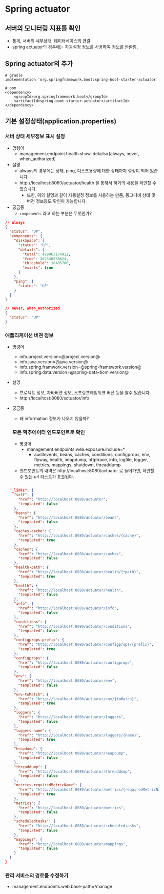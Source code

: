 # Spring actuator
## 서버의 모니터링 지표를 확인
- 통계, 서버의 세부상태, 데이터베이스의 연결
- spring actuator의 경우에는 자동설정 정보를 사용하여 정보를 반환함.

## Spring actuator의 추가
```
# gradle
implementation 'org.springframework.boot:spring-boot-starter-actuator'

# pom
<dependency>
    <groupId>org.springframework.boot</groupId>
    <artifactId>spring-boot-starter-actuator</artifactId>
</dependency>
```

## 기본 설정상태(application.properties)

### 서버 상태 세부정보 표시 설정
- 명령어
  - management.endpoint.health.show-details=(always, never, when_authorized)
- 설명
  - always의 경우에는 상태, ping, 디스크용량에 대한 상태까지 설정이 되어 있습니다.
  - http://localhost:8080/actuator/health 을 통해서 하기의 내용을 확인할 수 있습니다.
    - 또한, 위의 설명과 같이 자동설정 정보를 사용하는 만큼, 몽고디비 상태 및 버젼 정보등도 확인이 가능합니다.
- 궁금증
  - `components` 라고 하는 부분은 무엇인가?
```json
// always
{
  "status": "UP",
  "components": {
    "diskSpace": {
      "status": "UP",
      "details": {
        "total": 499963174912,
        "free": 362648858624,
        "threshold": 10485760,
        "exists": true
      }
    },
    "ping": {
      "status": "UP"
    }
  }
}
```

```json
// never, when_authorized
{
  "status": "UP"
}
```

### 애플리케이션 버젼 정보
- 명령어
  - info.project.version=@project.version@
  - info.java.version=@java.version@
  - info.spring.framwork.version=@spring-framework.version@
  - info.spring.data.version=@spring-data-bom.version@
- 설명
  - 프로젝트 정보, 자바버젼 정보, 스프링프레임워크 버젼 등을 알수 있습니다.
  - http://localhost:8080/actuator/info
- 궁금증
  - 왜 information 정보가 나오지 않을까?

  ### 모든 액추에이터 엔드포인트로 확인
  - 명령어
    - management.endpoints.web.exposure.include=*
      - auditevents, beans, caches, conditions, configprops, env, flyway, health, heapdump, httptrace, info, logfile, logger, metrics, mappings, shutdown, threaddump
  - 앤드포인트의 내역은 http://localhost:8080/actuator 로 들어가면, 확인할 수 있는 url 리스트가 표출된다.

```json

  "_links": {
    "self": {
      "href": "http://localhost:8080/actuator",
      "templated": false
    },
    "beans": {
      "href": "http://localhost:8080/actuator/beans",
      "templated": false
    },
    "caches-cache": {
      "href": "http://localhost:8080/actuator/caches/{cache}",
      "templated": true
    },
    "caches": {
      "href": "http://localhost:8080/actuator/caches",
      "templated": false
    },
    "health-path": {
      "href": "http://localhost:8080/actuator/health/{*path}",
      "templated": true
    },
    "health": {
      "href": "http://localhost:8080/actuator/health",
      "templated": false
    },
    "info": {
      "href": "http://localhost:8080/actuator/info",
      "templated": false
    },
    "conditions": {
      "href": "http://localhost:8080/actuator/conditions",
      "templated": false
    },
    "configprops-prefix": {
      "href": "http://localhost:8080/actuator/configprops/{prefix}",
      "templated": true
    },
    "configprops": {
      "href": "http://localhost:8080/actuator/configprops",
      "templated": false
    },
    "env": {
      "href": "http://localhost:8080/actuator/env",
      "templated": false
    },
    "env-toMatch": {
      "href": "http://localhost:8080/actuator/env/{toMatch}",
      "templated": true
    },
    "loggers": {
      "href": "http://localhost:8080/actuator/loggers",
      "templated": false
    },
    "loggers-name": {
      "href": "http://localhost:8080/actuator/loggers/{name}",
      "templated": true
    },
    "heapdump": {
      "href": "http://localhost:8080/actuator/heapdump",
      "templated": false
    },
    "threaddump": {
      "href": "http://localhost:8080/actuator/threaddump",
      "templated": false
    },
    "metrics-requiredMetricName": {
      "href": "http://localhost:8080/actuator/metrics/{requiredMetricName}",
      "templated": true
    },
    "metrics": {
      "href": "http://localhost:8080/actuator/metrics",
      "templated": false
    },
    "scheduledtasks": {
      "href": "http://localhost:8080/actuator/scheduledtasks",
      "templated": false
    },
    "mappings": {
      "href": "http://localhost:8080/actuator/mappings",
      "templated": false
    }
  }
}

```

### 관리 서비스의 경로를 수정하기
- management.endpoints.web.base-path=/manage